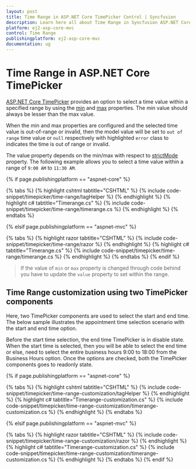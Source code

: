 ```yaml
---
layout: post
title: Time Range in ASP.NET Core TimePicker Control | Syncfusion
description: Learn here all about Time Range in Syncfusion ASP.NET Core TimePicker Control of Syncfusion Essential JS 2 and more.
platform: ej2-asp-core-mvc
control: Time Range
publishingplatform: ej2-asp-core-mvc
documentation: ug
---
```



# Time Range in ASP.NET Core TimePicker

[ASP.NET Core TimePicker](https://www.syncfusion.com/aspnet-core-ui-controls/timepicker) provides an option to select a time value within a specified range by using the [min](https://help.syncfusion.com/cr/aspnetcore-js2/Syncfusion.EJ2.Calendars.TimePicker.html#Syncfusion_EJ2_Calendars_TimePicker_Min) and [max](https://help.syncfusion.com/cr/aspnetcore-js2/Syncfusion.EJ2.Calendars.TimePicker.html#Syncfusion_EJ2_Calendars_TimePicker_Max) properties. The min value should always be lesser than the max value.

When the min and max properties are configured and the selected time value is out-of-range or invalid, then the model value will be set to `out of range` time value or `null` respectively with highlighted `error` class to indicates the time is out of range or invalid.

The value property depends on the min/max with respect to [strictMode](https://help.syncfusion.com/cr/aspnetcore-js2/Syncfusion.EJ2.Calendars.TimePicker.html#Syncfusion_EJ2_Calendars_TimePicker_StrictMode) property.
The following example allows you to select a time value within a range of `9:00 AM` to `11:30 AM`.

{% if page.publishingplatform == "aspnet-core" %}

{% tabs %}
{% highlight cshtml tabtitle="CSHTML" %}
{% include code-snippet/timepicker/time-range/tagHelper %}
{% endhighlight %}
{% highlight c# tabtitle="Timerange.cs" %}
{% include code-snippet/timepicker/time-range/timerange.cs %}
{% endhighlight %}
{% endtabs %}

{% elsif page.publishingplatform == "aspnet-mvc" %}

{% tabs %}
{% highlight razor tabtitle="CSHTML" %}
{% include code-snippet/timepicker/time-range/razor %}
{% endhighlight %}
{% highlight c# tabtitle="Timerange.cs" %}
{% include code-snippet/timepicker/time-range/timerange.cs %}
{% endhighlight %}
{% endtabs %}
{% endif %}



> If the value of `min` or `max` property is changed through code behind you have to update the `value` property to set within the range.

## Time Range customization using two TimePicker components

Here, two TimePicker components are used to select the start and end time. The below sample illustrates the appointment time selection scenario with the start and end time option.

Before the start time selection, the end time TimePicker is in disable state. When the start time is selected, then you will be able to select the end time or else, need to select the entire business hours 9:00 to 18:00 from the Business Hours option. Once the options are checked, both the TimePicker components goes to readonly state.

{% if page.publishingplatform == "aspnet-core" %}

{% tabs %}
{% highlight cshtml tabtitle="CSHTML" %}
{% include code-snippet/timepicker/time-range-customization/tagHelper %}
{% endhighlight %}
{% highlight c# tabtitle="Timerange-customization.cs" %}
{% include code-snippet/timepicker/time-range-customization/timerange-customization.cs %}
{% endhighlight %}
{% endtabs %}

{% elsif page.publishingplatform == "aspnet-mvc" %}

{% tabs %}
{% highlight razor tabtitle="CSHTML" %}
{% include code-snippet/timepicker/time-range-customization/razor %}
{% endhighlight %}
{% highlight c# tabtitle="Timerange-customization.cs" %}
{% include code-snippet/timepicker/time-range-customization/timerange-customization.cs %}
{% endhighlight %}
{% endtabs %}
{% endif %}
